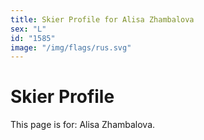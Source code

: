 ```yaml
---
title: Skier Profile for Alisa Zhambalova
sex: "L"
id: "1585"
image: "/img/flags/rus.svg" 
---
```


# Skier Profile

This page is for: Alisa Zhambalova.
    
